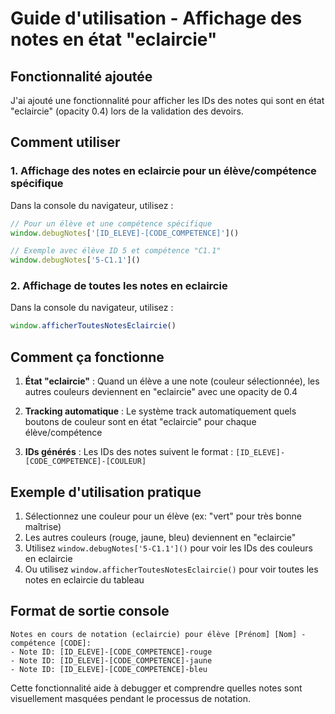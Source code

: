 # Guide d'utilisation - Affichage des notes en état "eclaircie"

## Fonctionnalité ajoutée

J'ai ajouté une fonctionnalité pour afficher les IDs des notes qui sont en état "eclaircie" (opacity 0.4) lors de la validation des devoirs.

## Comment utiliser

### 1. Affichage des notes en eclaircie pour un élève/compétence spécifique

Dans la console du navigateur, utilisez :
```javascript
// Pour un élève et une compétence spécifique
window.debugNotes['[ID_ELEVE]-[CODE_COMPETENCE]']()

// Exemple avec élève ID 5 et compétence "C1.1"
window.debugNotes['5-C1.1']()
```

### 2. Affichage de toutes les notes en eclaircie

Dans la console du navigateur, utilisez :
```javascript
window.afficherToutesNotesEclaircie()
```

## Comment ça fonctionne

1. **État "eclaircie"** : Quand un élève a une note (couleur sélectionnée), les autres couleurs deviennent en "eclaircie" avec une opacity de 0.4

2. **Tracking automatique** : Le système track automatiquement quels boutons de couleur sont en état "eclaircie" pour chaque élève/compétence

3. **IDs générés** : Les IDs des notes suivent le format : `[ID_ELEVE]-[CODE_COMPETENCE]-[COULEUR]`

## Exemple d'utilisation pratique

1. Sélectionnez une couleur pour un élève (ex: "vert" pour très bonne maîtrise)
2. Les autres couleurs (rouge, jaune, bleu) deviennent en "eclaircie"
3. Utilisez `window.debugNotes['5-C1.1']()` pour voir les IDs des couleurs en eclaircie
4. Ou utilisez `window.afficherToutesNotesEclaircie()` pour voir toutes les notes en eclaircie du tableau

## Format de sortie console

```
Notes en cours de notation (eclaircie) pour élève [Prénom] [Nom] - compétence [CODE]:
- Note ID: [ID_ELEVE]-[CODE_COMPETENCE]-rouge
- Note ID: [ID_ELEVE]-[CODE_COMPETENCE]-jaune  
- Note ID: [ID_ELEVE]-[CODE_COMPETENCE]-bleu
```

Cette fonctionnalité aide à debugger et comprendre quelles notes sont visuellement masquées pendant le processus de notation.